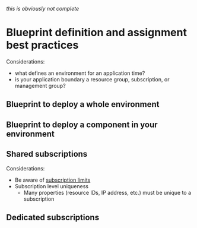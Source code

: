 *this is obviously not complete*

# Blueprint definition and assignment best practices

Considerations:
* what defines an environment for an application time?
* is your application boundary a resource group, subscription, or management group?


## Blueprint to deploy a whole environment

## Blueprint to deploy a component in your environment

## Shared subscriptions
Considerations:
* Be aware of [subscription limits](http://google.com)
* Subscription level uniqueness
    - Many properties (resource IDs, IP address, etc.) must be unique to a subscription 

## Dedicated subscriptions